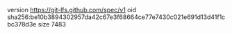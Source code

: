 version https://git-lfs.github.com/spec/v1
oid sha256:be10b3894302957da42c67e3f68664ce77e7430c021e691d13d41f1cbc378d3e
size 7483
